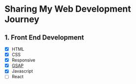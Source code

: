 # Sharing My Web Development Journey

## 1. Front End Development
  - [x] HTML
  - [x] CSS
  - [x] Responsive
  - [x] [GSAP](4%20Gsap%20-%20Basic%20To%20Advanced)
  - [x] Javascript
  - [ ] React
